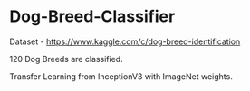 # Dog-Breed-Classifier
Dataset - https://www.kaggle.com/c/dog-breed-identification

120 Dog Breeds are classified. 

Transfer Learning from InceptionV3 with ImageNet weights.

